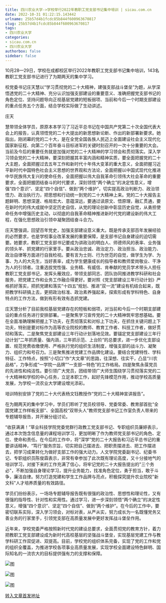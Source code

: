 ```yaml
---
title: 四川农业大学->学校举行2022年教职工党支部书记集中培训 | sicau.com.cn
date: 2022-10-31 01:22:15.143442
urlname: 25b57d4b1fcdc85b844f600963670817
slug: 25b57d4b1fcdc85b844f600963670817
tags: 
- 四川农业大学
categories:
- sicau.com.cn
- 四川农业大学
authorbox: false
sidebar: false
---
```

10月28—29日，学校在成都校区举行2022年教职工党支部书记集中培训，143名教职工党支部书记进行了为期两天的集中学习。

校党委书记庄天慧以“学习贯彻党的二十大精神，建强支部战斗堡垒”为题，从学深悟透党的二十大精神、充分认识加强支部建设的重要意义、准确把握党支部书记的角色定位、坚持问题导向正视基层党建的短板弱项、当前和今后一个时期支部建设的重点任务五个方面，结合学校实际做了生动讲述。

庄天
<!--more-->
慧带领全体学员，原原本本学习了习近平总书记在中国共产党第二十次全国代表大会上的报告，认真领悟党的二十大提出的新思想新论断、作出的新部署新要求。她指出，刚闭幕的党的二十大，是在全党全国各族人民迈上全面建设社会主义现代化国家新征程、向第二个百年奋斗目标进军的关键时刻召开的一次十分重要的大会。当前及今后的重要任务就是加强对党的二十大精神的学习领会和贯彻落实。深入学习领会党的二十大精神，要深刻把握其丰富内涵和精神实质，要全面把握党的二十大主题，全面把握过去五年工作和新时代十年伟大变革的重大意义，全面把握习近平新时代中国特色社会主义思想的世界观和方法论，全面把握以中国式现代化推进中华民族伟大复兴的使命任务，全面把握以伟大自我革命引领伟大社会革命的重要要求，全面把握团结奋斗的时代要求，深刻领悟“两个确立”的决定性意义，增强“四个意识”、坚定“四个自信”、做到“两个维护”，切实提高政治判断力、政治领悟力、政治执行力，把思想和行动统一到党的二十大精神上来。党的二十大报告主题鲜明、思想深邃、格局宏大、意蕴深远，要通过读原文、悟原理，融汇贯通，要在新时代的伟大成就中坚定历史自信，从党的理论创新中彰显历史自觉，从勇担使命任务中增强历史主动，以彻底的自我革命精神推进新时代党的建设新的伟大工程，在强化思想政治引领中凝聚团结奋斗合力。

庄天慧强调，回望百年党史，加强支部建设意义重大。既是传承支部百年发展经验的必然要求，也是学校事业改革发展的重要保障，是支部书记自身建设的迫切需要。她要求，教职工党支部书记要成为讲政治的明白人、师德师风的表率、业务强的领头羊、抓党建的行家里手。要从政治忠诚、政治定力、政治担当、政治能力、政治自律等方面进行自我检视。要有言为士则、行为世范的自觉，做学生为学、为事、为人的大先生，当好表率，成为学生健康成长的指导者和教师爱岗敬业、干净为人的引领者。注重选拔党性强、业务精、有威信、肯奉献的党员学术带头人担任教职工党支部书记，发挥头雁效应，带领支部同志、团队协同推进教学科研和社会服务，把党建工作和业务工作融合得更好。要对照《党支部建设三年行动计划》严格抓好落实，把抓党建和落实“十四五”规划、推进“双一流”建设有机结合起来，既把教学科研搞上去，更把政治标准、政治素养强起来，探索形成有学科特色、自身特点的工作方法，做到有形有效有态抓党建。

庄天慧分析了目前我校基层党建存在的短板和弱项，对当前和今后一个时期支部建设的重点任务进行安排部署。一是聚焦学习宣传党的二十大精神筑牢思想基础。要在全面准确理解把握上下功夫，在贯彻落实和对标上下功夫，在抓住关键问题上下功夫，特别是要对标作为高等农业院校的教师、教育工作者、科技工作者，做好贯彻和落实。二是聚焦党支部建设三年行动计划落地见效。要锚定党支部建设三年行动计划“二年抓质量、强内涵，三年抓示范、上台阶”的总要求，进一步优化支部设置、规范党费收缴使用、严格执行党的组织生活制度，增强支部的战斗力、凝聚力、组织力和号召力。三是聚焦推进党建工作品牌化建设。要结合党建特性、学科特征、工作特点，按照“小切口”作“大文章”的思路，往深想、往实干，凸显“川农品格”，力争形成“一学院一品牌”“一支部一特色”的工作格局。四是聚焦永葆党员的先进性和纯洁性。要引领广大党员，团结带领广大师生围绕学习贯彻落实党的二十大精神和学校的中心任务，立足本职工作，起好先锋模范作用，推动学校高质量发展，为学校一流农业大学建设增光添彩。

培训特别安排了党的二十大代表杨文钰教授作“党的二十大精神宣讲报告”。

在为期两天的集中学习中，学员们聆听了党员校领导、党委常委、教育部首批“全国党建工作样板支部”、全国高校“双带头人”教师党支部书记工作室负责人带来的专题辅导报告，并开展分组讨论。

“收获满满！”草业科技学院党委党群行政教工党支部书记、专职组织员廉婷表示，通过本次饱含信息量的课程培训学习，更加明晰了作为教师党支部书记的角色、定位、使命和责任。在今后的工作中，将“深学”党的二十大报告和习近平总书记的重要讲话精神，“笃行”服务宗旨，切实把自己摆进去、把职责摆进去、把工作摆进去，把学习成果转化为做好支部工作的强大动力。人文学院党委副书记、纪委书记、专职组织员陈俊霖表示，非常有幸参加了此次既有理论高度，又十分接地气的培训学习，对接下来的工作充满了信心，将牢记党的二十大报告提出的"三个务必"，不断加强自身理论学习，提升业务能力，找准角色定位，勇于担当，敢于斗争，廉洁自律。努力打造党建和学生工作品牌与亮点，积极探究提升农业院校"新文科"人才培养质量的有效路径。

学员们纷纷表示，一场场专题辅导报告既有很强的政治性、思想性和理论性，又有很强的指导性、针对性和实用性。通过学习，进一步深刻领悟“两个确立”的决定性意义，增强“四个意识”、坚定“四个自信”、做到“两个维护”。在今后的工作中，要密切联系实际，深入学习领会，对标对表，从严从实，努力成长为一名既懂党务又善业务的行家里手，引领党支部在高质量发展中更好发挥战斗堡垒作用。

近年来，学校党委严格按照新时代党的建设总要求，全面贯彻党的教育方针，着力把教职工党支部建设成为新时代高校基层的坚强战斗堡垒，实现基层党建工作与教学科研工作双促进、双提高。目前，学校党的组织体系完备，实现了党的工作和党的组织全覆盖，为推进学校各项事业高质量发展，实现学校全面建设特色鲜明、国际知名的一流农大的目标提供强有力的支撑和保障。

![图](https://news.sicau.edu.cn/__local/1/C3/2D/ECEBB425A954B1615C4856E1B06_ED0C808C_18802.jpg)

![图](https://news.sicau.edu.cn/__local/2/52/D4/E522E8DC8DE3EE2359D2ABF000D_53E129FB_10BBF.jpg)

![图](https://news.sicau.edu.cn/__local/E/0C/23/BCB30AD0FED221D03CFF5FC5BFB_9DB4D928_13A79.jpg)

[转入文章首发地址](https://news.sicau.edu.cn/info/1135/70013.htm)